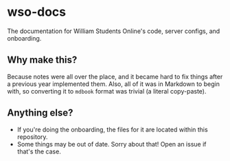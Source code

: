 # wso-docs
The documentation for William Students Online's code, server configs, and onboarding.

## Why make this?
Because notes were all over the place, and it became hard to fix things after a previous year implemented them.
Also, all of it was in Markdown to begin with, so converting it to `mdbook` format was trivial (a literal copy-paste).

## Anything else?
* If you're doing the onboarding, the files for it are located within this repository.
* Some things may be out of date. Sorry about that! Open an issue if that's the case.

